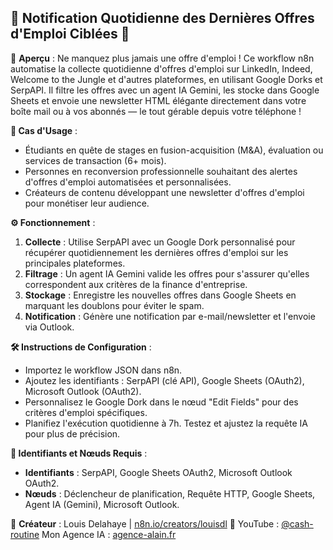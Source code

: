 ## 🛜 Notification Quotidienne des Dernières Offres d'Emploi Ciblées 🛜

🌟 **Aperçu** : Ne manquez plus jamais une offre d'emploi ! Ce workflow n8n automatise la collecte quotidienne d'offres d'emploi sur LinkedIn, Indeed, Welcome to the Jungle et d'autres plateformes, en utilisant Google Dorks et SerpAPI. Il filtre les offres avec un agent IA Gemini, les stocke dans Google Sheets et envoie une newsletter HTML élégante directement dans votre boîte mail ou à vos abonnés — le tout gérable depuis votre téléphone !

**💼 Cas d'Usage** :
- Étudiants en quête de stages en fusion-acquisition (M&A), évaluation ou services de transaction (6+ mois).
- Personnes en reconversion professionnelle souhaitant des alertes d'offres d'emploi automatisées et personnalisées.
- Créateurs de contenu développant une newsletter d'offres d'emploi pour monétiser leur audience.

**⚙️ Fonctionnement** :
1. **Collecte** : Utilise SerpAPI avec un Google Dork personnalisé pour récupérer quotidiennement les dernières offres d'emploi sur les principales plateformes.
2. **Filtrage** : Un agent IA Gemini valide les offres pour s'assurer qu'elles correspondent aux critères de la finance d'entreprise.
3. **Stockage** : Enregistre les nouvelles offres dans Google Sheets en marquant les doublons pour éviter le spam.
4. **Notification** : Génère une notification par e-mail/newsletter et l'envoie via Outlook.

**🛠️ Instructions de Configuration** :
- Importez le workflow JSON dans n8n.
- Ajoutez les identifiants : SerpAPI (clé API), Google Sheets (OAuth2), Microsoft Outlook (OAuth2).
- Personnalisez le Google Dork dans le nœud "Edit Fields" pour des critères d'emploi spécifiques.
- Planifiez l'exécution quotidienne à 7h. Testez et ajustez la requête IA pour plus de précision.

**🔑 Identifiants et Nœuds Requis** :
- **Identifiants** : SerpAPI, Google Sheets OAuth2, Microsoft Outlook OAuth2.
- **Nœuds** : Déclencheur de planification, Requête HTTP, Google Sheets, Agent IA (Gemini), Microsoft Outlook.

🔗 **Créateur** : Louis Delahaye | [n8n.io/creators/louisdl](https://n8n.io/creators/louisdl/)
🎥 YouTube : [@cash-routine](https://www.youtube.com/@cash-routine)
Mon Agence IA : [agence-alain.fr](https://agence-alain.fr)
